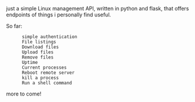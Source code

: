 just a simple Linux management API, written in python and flask, that offers endpoints of things i personally find useful.

So far:

          simple authentication
          File listings
          Download files
          Upload files
          Remove files
          Uptime
          Current processes
          Reboot remote server
          kill a process
          Run a shell command

  more to come!

